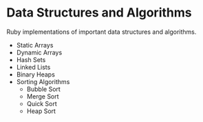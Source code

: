 # Data Structures and Algorithms
Ruby implementations of important data structures and algorithms.

* Static Arrays
* Dynamic Arrays
* Hash Sets
* Linked Lists
* Binary Heaps
* Sorting Algorithms
  * Bubble Sort
  * Merge Sort
  * Quick Sort
  * Heap Sort
